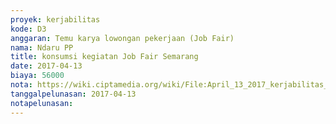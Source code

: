 ```yaml
---
proyek: kerjabilitas
kode: D3
anggaran: Temu karya lowongan pekerjaan (Job Fair)
nama: Ndaru PP
title: konsumsi kegiatan Job Fair Semarang
date: 2017-04-13
biaya: 56000
nota: https://wiki.ciptamedia.org/wiki/File:April_13_2017_kerjabilitas_D3_makan%26minum_tim_ndaru.JPG
tanggalpelunasan: 2017-04-13
notapelunasan:
---
```

